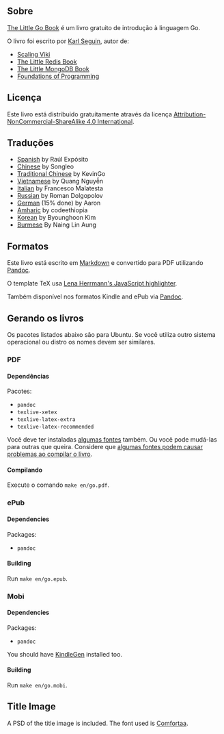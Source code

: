 ## Sobre ##

[The Little Go Book](http://openmymind.net/The-Little-Go-Book/) é um livro gratuito de introdução à linguagem Go.

O livro foi escrito por [Karl Seguin](http://openmymind.net), autor de:

* [Scaling Viki](http://openmymind.net/scaling-viki/)
* [The Little Redis Book](http://openmymind.net/2012/1/23/The-Little-Redis-Book/)
* [The Little MongoDB Book](http://openmymind.net/2011/3/28/The-Little-MongoDB-Book/)
* [Foundations of Programming](http://openmymind.net/FoundationsOfProgramming.pdf)

## Licença ##

Este livro está distribuido gratuitamente através da licença [Attribution-NonCommercial-ShareAlike 4.0 International](<http://creativecommons.org/licenses/by-nc-sa/4.0/>).

## Traduções ##

* [Spanish](https://github.com/raulexposito/the-little-go-book/tree/master/es) by Raúl Expósito
* [Chinese](https://github.com/songleo/the-little-go-book_ZH_CN) by Songleo
* [Traditional Chinese](https://github.com/kevingo/the-little-go-book) by KevinGo
* [Vietnamese](https://github.com/quangnh89/the-little-go-book/blob/master/vi/readme.md) by Quang Nguyễn
* [Italian](https://github.com/francescomalatesta/the-little-go-book-ita) by Francesco Malatesta
* [Russian](https://github.com/sefus/the-little-go-book/blob/master/ru/go.md) by Roman Dolgopolov
* [German](https://github.com/Aaronmacaron/the-little-go-book-de/blob/master/de/go.md) (15% done) by Aaron
* [Amharic](https://github.com/codeethiopia/the-little-go-book-amharic) by codeethiopia
* [Korean](https://github.com/shoebillk/the-little-go-book/blob/master/ko/go.md) by Byounghoon Kim
* [Burmese](https://github.com/nainglinaung/the-little-go-book/blob/master/mm/go.md) By Naing Lin Aung

## Formatos ##

Este livro está escrito em [Markdown](http://daringfireball.net/projects/markdown/) e convertido para PDF utilizando [Pandoc](http://johnmacfarlane.net/pandoc/).

O template TeX usa [Lena Herrmann's JavaScript highlighter](http://lenaherrmann.net/2010/05/20/javascript-syntax-highlighting-in-the-latex-listings-package).

Também disponível nos formatos Kindle and ePub via [Pandoc](http://johnmacfarlane.net/pandoc/).

## Gerando os livros ##

Os pacotes listados abaixo são para Ubuntu. Se você utiliza outro sistema operacional ou distro os nomes devem ser similares.

### PDF

#### Dependências

Pacotes:

* `pandoc`
* `texlive-xetex`
* `texlive-latex-extra`
* `texlive-latex-recommended`

Você deve ter instaladas [algumas fontes](https://github.com/karlseguin/the-little-redis-book/blob/master/common/pdf-template.tex#L11) também.
Ou você pode mudá-las para outras que queira. Considere que [algumas fontes  podem causar problemas ao compilar o livro](https://github.com/karlseguin/the-little-redis-book/issues/26).

#### Compilando

Execute o comando `make en/go.pdf`.

### ePub

#### Dependencies

Packages:

* `pandoc`

#### Building

Run `make en/go.epub`.

### Mobi

#### Dependencies

Packages:

* `pandoc`

You should have [KindleGen](http://www.amazon.com/gp/feature.html?ie=UTF8&docId=1000765211) installed too.

#### Building

Run `make en/go.mobi`.

## Title Image ##
A PSD of the title image is included. The font used is [Comfortaa](http://www.dafont.com/comfortaa.font).
